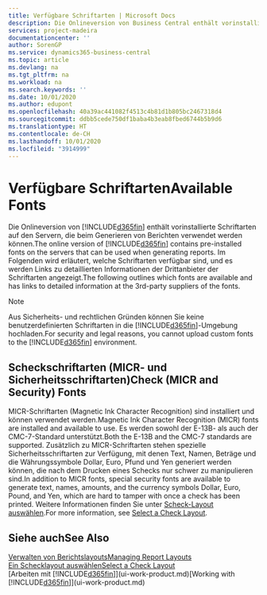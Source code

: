 ```yaml
---
title: Verfügbare Schriftarten | Microsoft Docs
description: Die Onlineversion von Business Central enthält vorinstallierte Schriftarten auf den Servern, die beim Generieren von Berichten verwendet werden können.
services: project-madeira
documentationcenter: ''
author: SorenGP
ms.service: dynamics365-business-central
ms.topic: article
ms.devlang: na
ms.tgt_pltfrm: na
ms.workload: na
ms.search.keywords: ''
ms.date: 10/01/2020
ms.author: edupont
ms.openlocfilehash: 40a39ac441082f4513c4b81d1b805bc2467318d4
ms.sourcegitcommit: ddbb5cede750df1baba4b3eab8fbed6744b5b9d6
ms.translationtype: HT
ms.contentlocale: de-CH
ms.lasthandoff: 10/01/2020
ms.locfileid: "3914999"
---
```

# <a name="available-fonts"></a><span data-ttu-id="8542f-103">Verfügbare Schriftarten</span><span class="sxs-lookup"><span data-stu-id="8542f-103">Available Fonts</span></span>
<span data-ttu-id="8542f-104">Die Onlineversion von [!INCLUDE[d365fin](includes/d365fin_md.md)] enthält vorinstallierte Schriftarten auf den Servern, die beim Generieren von Berichten verwendet werden können.</span><span class="sxs-lookup"><span data-stu-id="8542f-104">The online version of [!INCLUDE[d365fin](includes/d365fin_md.md)] contains pre-installed fonts on the servers that can be used when generating reports.</span></span> <span data-ttu-id="8542f-105">Im Folgenden wird erläutert, welche Schriftarten verfügbar sind, und es werden Links zu detaillierten Informationen der Drittanbieter der Schriftarten angezeigt.</span><span class="sxs-lookup"><span data-stu-id="8542f-105">The following outlines which fonts are available and has links to detailed information at the 3rd-party suppliers of the fonts.</span></span>

> [!NOTE]
> <span data-ttu-id="8542f-106">Aus Sicherheits- und rechtlichen Gründen können Sie keine benutzerdefinierten Schriftarten in die [!INCLUDE[d365fin](includes/d365fin_md.md)]-Umgebung hochladen.</span><span class="sxs-lookup"><span data-stu-id="8542f-106">For security and legal reasons, you cannot upload custom fonts to the [!INCLUDE[d365fin](includes/d365fin_md.md)] environment.</span></span>

## <a name="check-micr-and-security-fonts"></a><span data-ttu-id="8542f-107">Scheckschriftarten (MICR- und Sicherheitsschriftarten)</span><span class="sxs-lookup"><span data-stu-id="8542f-107">Check (MICR and Security) Fonts</span></span>  
<span data-ttu-id="8542f-108">MICR-Schriftarten (Magnetic Ink Character Recognition) sind installiert und können verwendet werden.</span><span class="sxs-lookup"><span data-stu-id="8542f-108">Magnetic Ink Character Recognition (MICR) fonts are installed and available to use.</span></span> <span data-ttu-id="8542f-109">Es werden sowohl der E-13B- als auch der CMC-7-Standard unterstützt.</span><span class="sxs-lookup"><span data-stu-id="8542f-109">Both the E-13B and the CMC-7 standards are supported.</span></span> <span data-ttu-id="8542f-110">Zusätzlich zu MICR-Schriftarten stehen spezielle Sicherheitsschriftarten zur Verfügung, mit denen Text, Namen, Beträge und die Währungssymbole Dollar, Euro, Pfund und Yen generiert werden können, die nach dem Drucken eines Schecks nur schwer zu manipulieren sind.</span><span class="sxs-lookup"><span data-stu-id="8542f-110">In addition to MICR fonts, special security fonts are available to generate text, names, amounts, and the currency symbols Dollar, Euro, Pound, and Yen, which are hard to tamper with once a check has been printed.</span></span> <span data-ttu-id="8542f-111">Weitere Informationen finden Sie unter [Scheck-Layout auswählen](finance-how-define-check-layouts.md).</span><span class="sxs-lookup"><span data-stu-id="8542f-111">For more information, see [Select a Check Layout](finance-how-define-check-layouts.md).</span></span>

## <a name="see-also"></a><span data-ttu-id="8542f-112">Siehe auch</span><span class="sxs-lookup"><span data-stu-id="8542f-112">See Also</span></span>
[<span data-ttu-id="8542f-113">Verwalten von Berichtslayouts</span><span class="sxs-lookup"><span data-stu-id="8542f-113">Managing Report Layouts</span></span>](ui-manage-report-layouts.md)  
[<span data-ttu-id="8542f-114">Ein Schecklayout auswählen</span><span class="sxs-lookup"><span data-stu-id="8542f-114">Select a Check Layout</span></span>](finance-how-define-check-layouts.md)  
<span data-ttu-id="8542f-115">[Arbeiten mit [!INCLUDE[d365fin](includes/d365fin_md.md)]](ui-work-product.md)</span><span class="sxs-lookup"><span data-stu-id="8542f-115">[Working with [!INCLUDE[d365fin](includes/d365fin_md.md)]](ui-work-product.md)</span></span>
